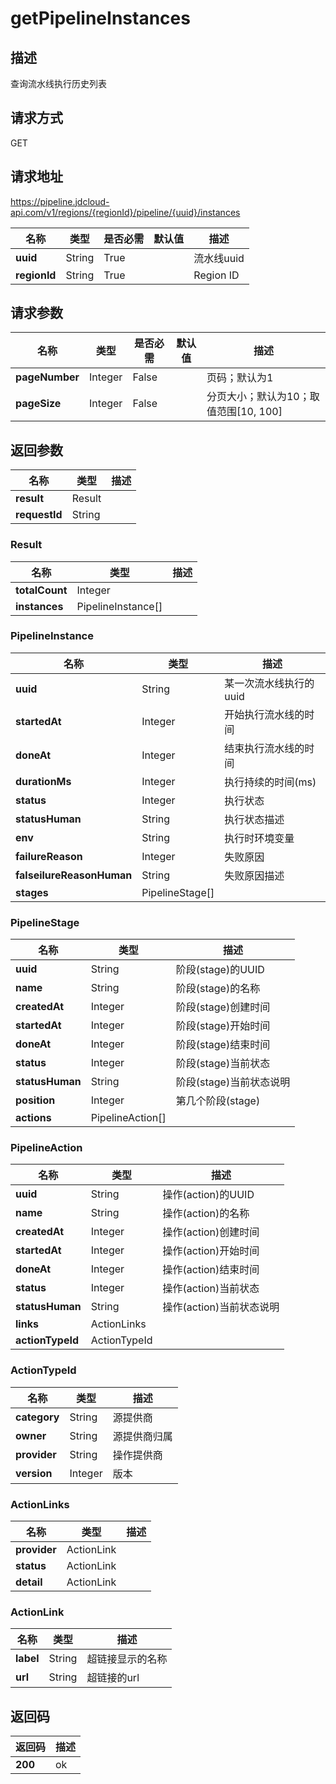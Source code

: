 # getPipelineInstances


## 描述
查询流水线执行历史列表

## 请求方式
GET

## 请求地址
https://pipeline.jdcloud-api.com/v1/regions/{regionId}/pipeline/{uuid}/instances

|名称|类型|是否必需|默认值|描述|
|---|---|---|---|---|
|**uuid**|String|True| |流水线uuid|
|**regionId**|String|True| |Region ID|

## 请求参数
|名称|类型|是否必需|默认值|描述|
|---|---|---|---|---|
|**pageNumber**|Integer|False| |页码；默认为1|
|**pageSize**|Integer|False| |分页大小；默认为10；取值范围[10, 100]|


## 返回参数
|名称|类型|描述|
|---|---|---|
|**result**|Result| |
|**requestId**|String| |

### Result
|名称|类型|描述|
|---|---|---|
|**totalCount**|Integer| |
|**instances**|PipelineInstance[]| |
### PipelineInstance
|名称|类型|描述|
|---|---|---|
|**uuid**|String|某一次流水线执行的uuid|
|**startedAt**|Integer|开始执行流水线的时间|
|**doneAt**|Integer|结束执行流水线的时间|
|**durationMs**|Integer|执行持续的时间(ms)|
|**status**|Integer|执行状态|
|**statusHuman**|String|执行状态描述|
|**env**|String|执行时环境变量|
|**failureReason**|Integer|失败原因|
|**falseilureReasonHuman**|String|失败原因描述|
|**stages**|PipelineStage[]| |
### PipelineStage
|名称|类型|描述|
|---|---|---|
|**uuid**|String|阶段(stage)的UUID|
|**name**|String|阶段(stage)的名称|
|**createdAt**|Integer|阶段(stage)创建时间|
|**startedAt**|Integer|阶段(stage)开始时间|
|**doneAt**|Integer|阶段(stage)结束时间|
|**status**|Integer|阶段(stage)当前状态|
|**statusHuman**|String|阶段(stage)当前状态说明|
|**position**|Integer|第几个阶段(stage)|
|**actions**|PipelineAction[]| |
### PipelineAction
|名称|类型|描述|
|---|---|---|
|**uuid**|String|操作(action)的UUID|
|**name**|String|操作(action)的名称|
|**createdAt**|Integer|操作(action)创建时间|
|**startedAt**|Integer|操作(action)开始时间|
|**doneAt**|Integer|操作(action)结束时间|
|**status**|Integer|操作(action)当前状态|
|**statusHuman**|String|操作(action)当前状态说明|
|**links**|ActionLinks| |
|**actionTypeId**|ActionTypeId| |
### ActionTypeId
|名称|类型|描述|
|---|---|---|
|**category**|String|源提供商|
|**owner**|String|源提供商归属|
|**provider**|String|操作提供商|
|**version**|Integer|版本|
### ActionLinks
|名称|类型|描述|
|---|---|---|
|**provider**|ActionLink| |
|**status**|ActionLink| |
|**detail**|ActionLink| |
### ActionLink
|名称|类型|描述|
|---|---|---|
|**label**|String|超链接显示的名称|
|**url**|String|超链接的url|

## 返回码
|返回码|描述|
|---|---|
|**200**|ok|

